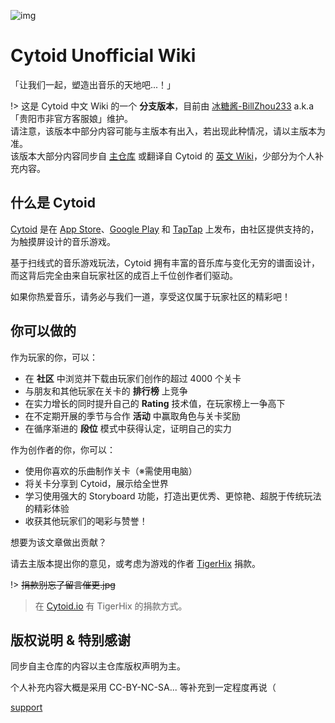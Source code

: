 ![img](/site-source/pic/Cytoid-readme-head.png)

# Cytoid Unofficial Wiki

「让我们一起，塑造出音乐的天地吧...！」

!> 这是 Cytoid 中文 Wiki 的一个 __分支版本__，目前由 [冰糖酱-BillZhou233](https://github.com/BillZhou233/) a.k.a「贵阳市非官方客服娘」维护。  
请注意，该版本中部分内容可能与主版本有出入，若出现此种情况，请以主版本为准。  
该版本大部分内容同步自 [主仓库](https://github.com/CytoidCommunity/Cytoid-wiki) 或翻译自 Cytoid 的 [英文 Wiki](https://sites.google.com/site/cytoidcommunity/home)，少部分为个人补充内容。

## 什么是 Cytoid

[Cytoid](https://cytoid.io/) 是在 [App Store](https://itunes.apple.com/us/app/cytoid/id1266582726)、[Google Play](https://play.google.com/store/apps/details?id=me.tigerhix.cytoid) 和 [TapTap](https://www.taptap.com/app/158749) 上发布，由社区提供支持的，为触摸屏设计的音乐游戏。

基于扫线式的音乐游戏玩法，Cytoid 拥有丰富的音乐库与变化无穷的谱面设计，而这背后完全由来自玩家社区的成百上千位创作者们驱动。

如果你热爱音乐，请务必与我们一道，享受这仅属于玩家社区的精彩吧！

## 你可以做的

作为玩家的你，可以：

- 在 __社区__ 中浏览并下载由玩家们创作的超过 4000 个关卡
- 与朋友和其他玩家在关卡的 __排行榜__ 上竞争
- 在实力增长的同时提升自己的 __Rating__ 技术值，在玩家榜上一争高下
- 在不定期开展的季节与合作 __活动__ 中赢取角色与关卡奖励
- 在循序渐进的 __段位__ 模式中获得认定，证明自己的实力

作为创作者的你，你可以：
- 使用你喜欢的乐曲制作关卡（※需使用电脑）
- 将关卡分享到 Cytoid，展示给全世界
- 学习使用强大的 Storyboard 功能，打造出更优秀、更惊艳、超脱于传统玩法的精彩体验
- 收获其他玩家们的喝彩与赞誉！

想要为该文章做出贡献？

请去主版本提出你的意见，或考虑为游戏的作者 [TigerHix](https://github.com/tigerhix/) 捐款。

!> ~~捐款别忘了留言催更.jpg~~

> 在 [Cytoid.io](https://cytoid.io) 有 TigerHix 的捐款方式。

## 版权说明 & 特别感谢

同步自主仓库的内容以主仓库版权声明为主。

个人补充内容大概是采用 CC-BY-NC-SA... 等补充到一定程度再说（

[support](/site-source/part/support.md ':include')